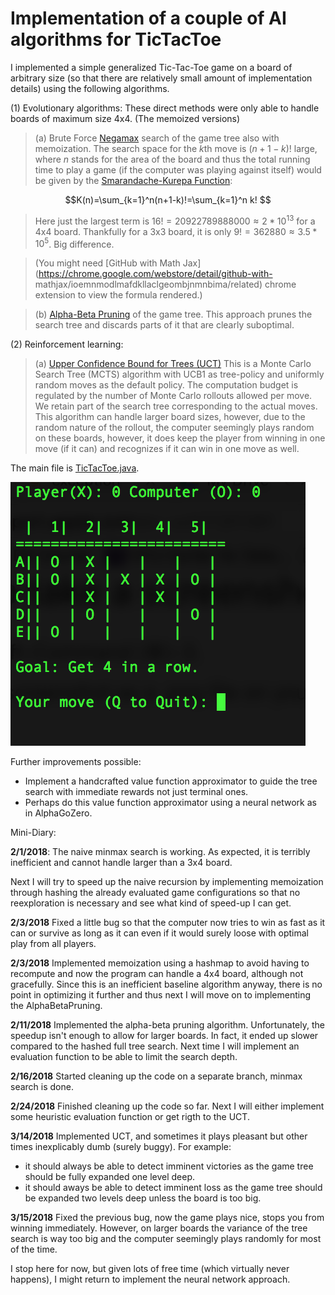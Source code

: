 # Implementation of a couple of  AI algorithms for TicTacToe

I implemented a simple generalized Tic-Tac-Toe game on a board of arbitrary size (so that there are relatively small amount of implementation details) using the following algorithms.

(1) Evolutionary algorithms: These direct methods were only able to handle boards of maximum size 4x4. (The memoized versions)

>(a) Brute Force [Negamax](https://en.wikipedia.org/wiki/Negamax) search of the game tree also with memoization. The search space for the $k$th move is $(n+1-k)!$ large, where $n$ stands for the area of the board and thus the total running time to play a game (if the computer was playing against itself) would be given by the [Smarandache-Kurepa Function](http://mathworld.wolfram.com/LeftFactorial.html):

$$K(n)=\sum_{k=1}^n(n+1-k)!=\sum_{k=1}^n k! $$

> Here just the largest term is $16! = 20922789888000 \approx 2 * 10^{13}$ for a 4x4 board. Thankfully for a 3x3                 board, it is only $9! = 362880\approx 3.5 * 10^5$. Big difference.

> (You might need [GitHub with Math Jax](https://chrome.google.com/webstore/detail/github-with-                   mathjax/ioemnmodlmafdkllaclgeombjnmnbima/related) chrome extension to view the formula rendered.)
          
> (b) [Alpha-Beta Pruning](https://www.cs.cmu.edu/~arielpro/mfai_papers/lecture1.pdf) of the game tree. This approach               prunes the search tree and discards parts of it that are clearly suboptimal.
      
(2) Reinforcement learning:

> (a) [Upper Confidence Bound for Trees (UCT)](https://gnunet.org/sites/default/files/Browne%20et%20al%20-%20A%20survey%20of%20MCTS%20methods.pdf) This is a Monte Carlo Search Tree (MCTS) algorithm with UCB1 as tree-policy and                  uniformly random moves as the default policy. The computation budget is regulated by the number of Monte Carlo                rollouts allowed per move. We retain part of the search tree corresponding to the actual moves. This algorithm can            handle larger board sizes, however, due to the random nature of the rollout, the computer seemingly plays random on            these boards, however, it does keep the player from winning in one move (if it can) and recognizes if it can win in            one move as well.
      
      
The main file is [TicTacToe.java](https://github.com/Moosquibe/Comparison-of-AI-algorithms-for-TicTacToe/blob/master/TicTacToe.java).

![Screenshot of Game](https://github.com/Moosquibe/Comparison-of-AI-algorithms-for-TicTacToe/blob/master/Screenshot.png)


Further improvements possible:
- Implement a handcrafted value function approximator to guide the tree search with immediate rewards not just terminal ones.
- Perhaps do this value function approximator using a neural network as in AlphaGoZero.

Mini-Diary: 

**2/1/2018**: The naive minmax search is working. As expected, it is terribly inefficient and cannot handle larger than a 3x4 board. 

Next I will try to speed up the naive recursion by implementing memoization through hashing the already evaluated game configurations so that no reexploration is necessary and see what kind of speed-up I can get.

**2/3/2018** Fixed a little bug so that the computer now tries to win as fast as it can or survive as long as it can even if it would surely loose with optimal play from all players.

**2/3/2018** Implemented memoization using a hashmap to avoid having to recompute and now the program can handle a 4x4 board, although not gracefully. Since this is an inefficient baseline algorithm anyway, there is no point in optimizing it further and thus next I will move on to implementing the AlphaBetaPruning.

**2/11/2018** Implemented the alpha-beta pruning algorithm. Unfortunately, the speedup isn't enough to allow for larger boards. In fact, it ended up slower compared to the hashed full tree search. Next time I will implement an evaluation function to be able to limit the search depth.

**2/16/2018** Started cleaning up the code on a separate branch, minmax search is done.

**2/24/2018** Finished cleaning up the code so far. Next I will either implement some heuristic evaluation function or get rigth to the UCT.

**3/14/2018** Implemented UCT, and sometimes it plays pleasant but other times inexplicably dumb (surely buggy). For example:

- it should always be able to detect imminent victories as the game tree should be fully expanded one level deep.
- it should aways be able to detect imminent loss as the game tree should be expanded two levels deep unless the board is too big.

**3/15/2018** Fixed the previous bug, now the game plays nice, stops you from winning immediately. However, on larger boards the variance of the tree search is way too big and the computer seemingly plays randomly for most of the time.

I stop here for now, but given lots of free time (which virtually never happens), I might return to implement the neural network approach.
